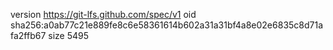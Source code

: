 version https://git-lfs.github.com/spec/v1
oid sha256:a0ab77c21e889fe8c6e58361614b602a31a31bf4a8e02e6835c8d71afa2ffb67
size 5495
